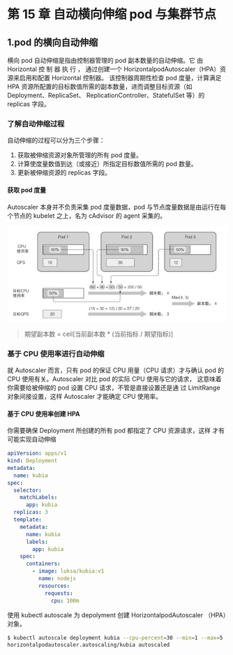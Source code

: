# 第 15 章 自动横向伸缩 pod 与集群节点

## 1.pod 的横向自动伸缩

横向 pod 自动伸缩是指由控制器管理的 pod 副本数量的自动伸缩。它 由 Horizontal 控 制 器 执 行 ， 通过创建⼀个 HorizontalpodAutoscaler（HPA）资源来启用和配置 Horizontal 控制器。 该控制器周期性检查 pod 度量，计算满⾜ HPA 资源所配置的⽬标数值所需的副本数量，进而调整⽬标资源（如 Deployment、ReplicaSet、 ReplicationController、StatefulSet 等）的 replicas 字段。

### 了解自动伸缩过程

自动伸缩的过程可以分为三个步骤：

1. 获取被伸缩资源对象所管理的所有 pod 度量。
2. 计算使度量数值到达（或接近）所指定⽬标数值所需的 pod 数量。
3. 更新被伸缩资源的 replicas 字段。

#### 获取 pod 度量

Autoscaler 本⾝并不负责采集 pod 度量数据，pod 与节点度量数据是由运行在每个节点的 kubelet 之上，名为 cAdvisor 的 agent 采集的。

![HorizontalpodAutoscaler example](picture/2022-11-22-21-21-48.png)

> 期望副本数 = ceil[当前副本数 * (当前指标 / 期望指标)]

### 基于 CPU 使用率进行自动伸缩

就 Autoscaler 而⾔，只有 pod 的保证 CPU 用量（CPU 请求）才与确认
pod 的 CPU 使用有关。Autoscaler 对⽐ pod 的实际 CPU 使用与它的请求， 这意味着你需要给被伸缩的 pod 设置 CPU 请求，不管是直接设置还是通 过 LimitRange 对象间接设置，这样 Autoscaler 才能确定 CPU 使用率。

#### 基于 CPU 使用率创建 HPA

你需要确保 Deployment 所创建的所有 pod 都指定了 CPU 资源请求，这样 才有可能实现自动伸缩

```yaml
apiVersion: apps/v1
kind: Deployment
metadata:
  name: kubia
spec:
  selector:
    matchLabels:
      app: kubia
  replicas: 3
  template:
    metadata:
      name: kubia
      labels:
        app: kubia
    spec:
      containers:
        - image: luksa/kubia:v1
          name: nodejs
          resources:
            requests:
              cpu: 100m
```

使用 kubectl autoscale 为 depolyment 创建 HorizontalpodAutoscaler （HPA）对象。

```bash
$ kubectl autoscale deployment kubia --cpu-percent=30 --min=1 --max=5
horizontalpodautoscaler.autoscaling/kubia autoscaled
```
